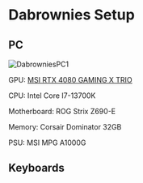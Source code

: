# Dabrownies Setup

## PC

![DabrowniesPC1](https://github.com/DaRealDabrownie/Dabrownies-PC/blob/main/doc/Media/Pictures/DabrowniesPC1.png)

GPU: [MSI RTX 4080 GAMING X TRIO](https://ca.pcpartpicker.com/product/Mm6p99/intel-core-i7-13700k-34-ghz-16-core-processor-bx8071513700k)

CPU: Intel Core I7-13700K

Motherboard: ROG Strix Z690-E

Memory: Corsair Dominator 32GB

PSU: MSI MPG A1000G

## Keyboards


